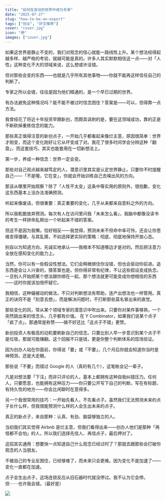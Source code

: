 ```yaml
---
title: "如何在变动的世界中成为专家"
date: "2025-07-27"
slug: "how-to-be-an-expert"
tags: ["创业", "好文推荐"]
cover: "cover.jpg"
icon: "😎"
images: ["cover.jpg"]
---
```

如果这世界是静止不变的，我们对观念的信心就能一路线性上升。某个想法经得起越多样、越严格的考验，就越可能是真的。许多人其实默默相信这一点——对「人性」这种变化不大的领域来说，这么想或许没错。



但对那些会变的东西——也就是几乎所有其他事物——你就不能再这样信任自己的判断了。



专家之所以会错，往往是因为他们精通的，是一个早已过期的世界。



有办法避免这种情况吗？能不能不被过时信念困住？答案是——可以，但得靠一点方法。



我曾经花了将近十年投资早期新创，而颇具讽刺的是，要在这领域成功，靠的正是不断砍掉重练信念的能力。



那些真正值得注意的新创点子，一开始几乎都看起来像烂主意，原因很简单：世界才刚变，而这个变化刚好让它从坏变成了对。我花了很多时间学会分辨这种「翻盘」，而这套技巧，其实也能套用在一切新想法上。



第一步，养成一种信念：世界一定会变。



那些对自己观点越来越笃定的人，潜意识里其实是认定世界静止。只要你不时提醒自己——「不是喔，它在变」，你就会开始训练自己去嗅出风的方向。



那该从哪里开始观察？除了「人性不太变」这条中等实用的原则外，很抱歉，变化这东西基本上没办法准确预测。



听起来像废话，但很重要：真正重要的变化，几乎从来都来自意料之外的方向。



所以我乾脆放弃预测。每次有人在访问里问我「未来怎么看」，我脑中都像没读书的考生一样拼命乱掰出一个听起来不错的答案。



但这不是因为我懒。恰好相反——我觉得，预测未来不但命中率可怜，还会让你思维变得僵硬。与其乱猜，不如选择更实际的策略：彻底、彻底地保持开放心态。



别自以为知道方向，先诚实地承认——我根本不知道哪边才是对的。然后把注意力全放在感知变化的能力上。



当然，你可以有一些假设性想法。它们会稍微绑住你没错，但也会驱动你前进。追东西是会让人兴奋的，猜答案也是。但你得非常有纪律，不让这些假设变成执念。
一旦别人开始把某个想法跟你绑在一起，那个想法就更可能变成你想相信的东西——这时你就该加倍怀疑它。



我相信，这种偏被动的做法，不只对判断想法有帮助，连产出想法也一样管用。真正的诀窍不是「刻意去想」，而是解决问题时，不打断那些莫名冒出来的直觉。



那些变化的风，常从某个领域专家的潜意识中吹出来。只要你对某件事够熟，一个突然跳出来的怪念头，几乎都有价值。
在 Y Combinator，如果我们说某个点子「疯了点」，那通常是称赞——搞不好还比「这点子不错」更赞。



新创投资人有极高的动机要刷新自己的信念。只要比别人早一步意识到某个点子不是垃圾，那就可能赚翻。这个回报不只是钱，更是你整个判断体系的现场验证。



因为创办人站在你面前，你得说「要」或「不要」，几个月后你就会知道你当时是神预测，还是大走眼。



那些说「不要」而错过 Google 的人（真的有几个），这笔帐会记一辈子。



凡是对想法要「下注」而非只评论的人，基本上都拥有这种自我纠错压力。任何人，只要愿意，也能拥有这种压力——你只要公开写下自己的判断。写在有标题、有持久性的地方——你会比闲聊时在意得多。



另一个我很常用的技巧：一开始先看人，不先看点子。虽然我们无法预测未来的点子长什么样，但我很能预测什么样的人会生出未来的点子。



真正的新点子，来自那种：认真、有劲、脑袋够独立的人。



当初我们其实觉得 Airbnb 是烂主意，但我们看得出来——创办人他们是那种「再怪都不会怕」的人，所以我们选择先信人、再信点子，最后押对了。



这招其实通用：想要快一点知道自己什么观念已经过时了？那就去跟那些会打破你观念的人当朋友。



不被自己的专业反困住，已经够难了，而未来只会更难。因为变化不是加速了——变化一直都在加速。



点子会生出点子，这场连锁反应从旧石器时代就没停过。我不认为它会停。
但⋯⋯也许我会错。（最好是）




![](https://prod-files-secure.s3.us-west-2.amazonaws.com/112d0858-5090-4d34-a606-b75eb8d65fd2/46476355-9cf3-4e99-9b7a-3531bc426380/1000202064.png?X-Amz-Algorithm=AWS4-HMAC-SHA256&X-Amz-Content-Sha256=UNSIGNED-PAYLOAD&X-Amz-Credential=ASIAZI2LB4666477Y6WK%2F20250915%2Fus-west-2%2Fs3%2Faws4_request&X-Amz-Date=20250915T192539Z&X-Amz-Expires=3600&X-Amz-Security-Token=IQoJb3JpZ2luX2VjEAMaCXVzLXdlc3QtMiJGMEQCIAOm9iI0ybs8pZISi71VQLb%2BFWyL8x%2FRYACHbzoVgcAEAiBgcHKT5pP1%2F7C2LSWb8FSiwYJBc2RGSNCDUAfpolVTJSr%2FAwh8EAAaDDYzNzQyMzE4MzgwNSIMtRivJn3UdilnGjJvKtwDCpzgW%2FEeP%2BHCVxM7N33EpMCo3QE49mpPz1EfO6ColeFubF0IOZJPko6xXzSTEO04A6A6IEsWHRij5ia3ykPfdwNvQFYBryNT2BhU6xYMmWsT2zGWJFCKtfS51BQNi9MjNY5g72oC3T8m9%2Fv161ODccXgN%2Fdyv7CUlTc2PygftUKun3NzpCYfUx85bvgkSTxQIxCyi3MLXztQzrRNNZXORg2sQAzHg3KUkwqf9S67tVNJkwkvJXk7ZJQ%2BPEekm758gjRtCqzS3Cfvw1ezQ%2BFB4sElIFmKK3u8QpWQDByyLrDr7cQ%2BOuQHv4nXvTDQrz3D1SoCYZhInq5pKbc%2FjJrQHy9Zg3PCWyC76b1fTNJdMnG%2Fp2590g8e%2BeHyWYwTI0OEEMTql4sYbcoqg%2FF56ZEKmLbFv3A8xeK0rWea09qdsISOJgp14yvWjMckDLJjZNI6BimjwN1JqmWiWCFtFSuC6ogLuBq4qpC7aF2VqdBzRepFjhedjq1lU1%2BoQlMCgOqMxypnIcg9O95NCl%2BlYx8v1W1iHyD94Ikq%2BKs5KwpJDkogWIMzIumepQh4aJQg4%2FKoyH%2FF0SkfIR%2F%2B0N0cOaFUp3Jd3Y8Buz%2FhguHv8AEZH%2FPqMCFrIxflDCuHGa4w3ruhxgY6pgHR29IUqzcqMweyH2qiXjlYV3%2FFI0YsBIX13ftyPYxtLOLoEuMF5OEorfgpT5o77iW35n4M1AMfgVqV1vOqQ2CDOpD0SKhdkNA1Q3w4F%2FRuEr1E9Xli5YPVQAnMrJYTsSef6zaKn%2F0p5qJ7MXGb6cPj0cNnPb6LhvQV3WqRe392uoZsDat2fEqHwIrq8%2F33RAI4nxkA%2FRbw4ZNaS25dASSWV7nrlcsD&X-Amz-Signature=cccce79a1e070c2d274908c1e3a9c87d0597669efc7b567fd441442ca01e3949&X-Amz-SignedHeaders=host&x-amz-checksum-mode=ENABLED&x-id=GetObject)

